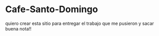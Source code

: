 # Cafe-Santo-Domingo
quiero crear esta sitio para entregar el trabajo que me pusieron y sacar buena nota!!
